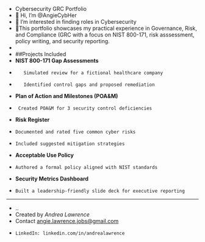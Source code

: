 - Cybersecurity GRC Portfolio
- 👋 Hi, I’m @AngieCybHer
- 👀 I’m interested in finding roles in Cybersecurity 
- 🌱This portfolio showcases my practical experience in Governance, Risk, and Compliance (GRC with a focus on NIST 800-171, risk asssessment, policy writing, and security reporting.
-
- ##Projects Included
- **NIST 800-171 Gap Assessments**
-        Simulated review for a fictional healthcare company
-        Identified control gaps and proposed remediation

-  **Plan of Action and Milestones (POA&M)**
-      Created POA&M for 3 security control deficiencies

-  **Risk Register**
-     Documented and rated five common cyber risks
-     Included suggested mitigation strategies
 
-  **Acceptable Use Policy**
-     Authored a formal policy aligned with NIST standards

-  **Security Metrics Dashboard**
-     Built a leadership-friendly slide deck for executive reporting
-  -----
- ..
- Created by *Andrea Lawrence*
-    Contact angie.lawrence.jobs@gmail.com
-     LinkedIn: linkedin.com/in/andrealawrence

<!---
AngieCybHer/AngieCybHer is a ✨ special ✨ repository because its `README.md` (this file) appears on your GitHub profile.
You can click the Preview link to take a look at your changes.
--->
